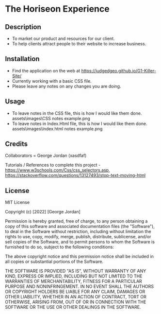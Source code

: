 # The Horiseon Experience

## Description

- To market our product and resources for our client.
- To help clients attract people to their website to increase business. 

## Installation

- Find the application on the web at https://judgedgeo.github.io/G1-Killer-Site/
- Currently working with a basic CSS file.
- Please leave any notes on any changes you are doing. 


## Usage

- To leave notes in the CSS file, this is how I would like them done. assets\images\CSS notes example.png
- To leave notes in Index.Html file, this is how I would like them done. assets\images\Index.html notes example.png

## Credits

Collaborators = George Jordan (xasdfaf)

Tutorials / References to complete this project - https://www.w3schools.com/Css/css_selectors.asp, https://stackoverflow.com/questions/13127493/stop-text-moving-html

## License

MIT License

Copyright (c) [2022] [George Jordan]

Permission is hereby granted, free of charge, to any person obtaining a copy
of this software and associated documentation files (the "Software"), to deal
in the Software without restriction, including without limitation the rights
to use, copy, modify, merge, publish, distribute, sublicense, and/or sell
copies of the Software, and to permit persons to whom the Software is
furnished to do so, subject to the following conditions:

The above copyright notice and this permission notice shall be included in all
copies or substantial portions of the Software.

THE SOFTWARE IS PROVIDED "AS IS", WITHOUT WARRANTY OF ANY KIND, EXPRESS OR
IMPLIED, INCLUDING BUT NOT LIMITED TO THE WARRANTIES OF MERCHANTABILITY,
FITNESS FOR A PARTICULAR PURPOSE AND NONINFRINGEMENT. IN NO EVENT SHALL THE
AUTHORS OR COPYRIGHT HOLDERS BE LIABLE FOR ANY CLAIM, DAMAGES OR OTHER
LIABILITY, WHETHER IN AN ACTION OF CONTRACT, TORT OR OTHERWISE, ARISING FROM,
OUT OF OR IN CONNECTION WITH THE SOFTWARE OR THE USE OR OTHER DEALINGS IN THE
SOFTWARE.
